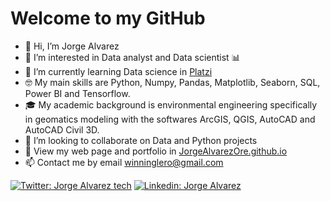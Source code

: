 # Welcome to my GitHub

- 👋 Hi, I’m Jorge Alvarez
- 👀 I’m interested in Data analyst and Data scientist 📊
- 🌱 I’m currently learning Data science in [Platzi](https://platzi.com/p/jorge-alvarez895/)
- 🤓 My main skills are Python, Numpy, Pandas, Matplotlib, Seaborn, SQL, Power BI and Tensorflow.
- 🎓 My academic background is environmental engineering specifically in geomatics modeling with the softwares ArcGIS, QGIS, AutoCAD and AutoCAD Civil 3D.
- 💞️ I’m looking to collaborate on Data and Python projects
- 🏫 View my web page and portfolio in [JorgeAlvarezOre.github.io](https://jorgealvarezore.github.io)
- 📫 Contact me by email [winninglero@gmail.com](mailto:winninglero@gmail.com)

[![Twitter: Jorge Alvarez tech](https://img.shields.io/twitter/url?url=https%3A%2F%2Ftwitter.com%2FJorgeAl61506773&label=Jorge%20Alvarez%20tech&link=https%3A%2F%2Ftwitter.com%2FJorgeAl61506773)](https://twitter.com/JorgeAl61506773)
[![Linkedin: Jorge Alvarez](https://img.shields.io/badge/Jorge-Alvarez?logo=Linkedin&logoColor=white&color=blue&link=https%3A%2F%2Fwww.linkedin.com%2Fin%2Fjorgealvarezore)](https://www.linkedin.com/in/jorgealvarezore)

<!---
JorgeAlvarezOre/JorgeAlvarezOre is a ✨ special ✨ repository because its `README.md` (this file) appears on your GitHub profile.
You can click the Preview link to take a look at your changes.
--->
